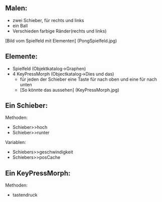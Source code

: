 Malen:
------
- zwei Schieber, für rechts und links
- ein Ball
- Verschieden farbige Ränder(rechts und links)

[Bild vom Spielfeld mit Elementen] (PongSpielfeld.jpg)

Elemente:
---------
- Spielfeld (Objektkatalog->Graphen)
- 4 KeyPressMorph (Objectkatalog->Dies und das)
  - für jeden der Schieber eine Taste für nach oben und eine für nach unten
  - [So könnte das aussehen] (KeyPressMorph.jpg)



Ein Schieber:
-------------
Methoden:
- Schieber>>hoch
- Schieber>>runter

Variablen:
- Schiebers>>geschwindigkeit
- Schiebers>>posCache
 

Ein KeyPressMorph:
------------------
Methoden:
- tastendruck
